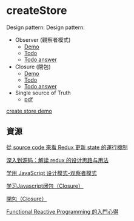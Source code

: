 # createStore

Design pattern:
Design pattern:
 - Observer (觀察者模式)
   * [Demo](https://jsbin.com/tugulo/edit?js,console)
   * [Todo](https://jsbin.com/qucalu/edit?js,console)
   * [Todo answer](https://jsbin.com/dasuhe/edit?js,console)
 - Closure (閉包)
   * [Demo](https://jsbin.com/qagima/edit?js,console)
   * [Todo](https://jsbin.com/suwete/edit?js,console)
   * [Todo answer](https://jsbin.com/nucapu/edit?js,console)
 - Single source of Truth
   * [pdf](https://github.com/migocorp-f2e/understanding-redux-design/blob/master/createStore/redux-store-data-flow.pdf)

[create store demo](https://jsbin.com/zuwovo/edit?js,output)

## 資源

[從 source code 來看 Redux 更新 state 的運行機制](https://medium.com/@as790726/%E5%BE%9E-source-code-%E4%BE%86%E7%9C%8B-redux-%E7%9A%84%E9%81%8B%E8%A1%8C%E6%A9%9F%E5%88%B6-f5e0adc1b9f6#.cptq1ts1j)

[深入到源码：解读 redux 的设计思路与用法](http://div.io/topic/1309)

[学用 JavaScript 设计模式-观察者模式](http://wiki.jikexueyuan.com/project/javascript-design-patterns/observer-pattern.html)

[学习Javascript闭包（Closure）](http://www.ruanyifeng.com/blog/2009/08/learning_javascript_closures.html)

[閉包（Closure）](http://openhome.cc/Gossip/JavaScript/Closure.html)

[Functional Reactive Programming 的入門心得](https://medium.com/@rayshih771012/functional-reactive-programming-70be6bd8726b#.4p0lzpbap)
